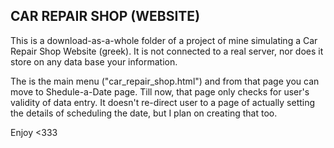 CAR REPAIR SHOP (WEBSITE)
-------------------------------------------

This is a download-as-a-whole folder of a project of mine simulating a Car Repair Shop Website (greek).
It is not connected to a real server, nor does it store on any data base your information. 

The is the main menu ("car_repair_shop.html") and from that page you can move to Shedule-a-Date page. 
Till now, that page only checks for user's validity of data entry.
It doesn't re-direct user to a page of actually setting the details of scheduling the date, but I plan on creating that too. 

Enjoy <333

